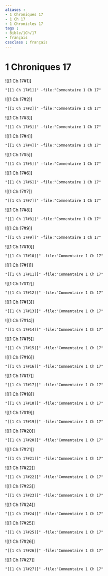 ```yaml
---
aliases : 
- 1 Chroniques 17
- 1 Ch 17
- 1 Chronicles 17
tags : 
- Bible/1Ch/17
- français
cssclass : français
---
```


# 1 Chroniques 17

![[1 Ch 17#1]]

```query
"[[1 Ch 17#1]]" -file:"Commentaire 1 Ch 17"
```

![[1 Ch 17#2]]

```query
"[[1 Ch 17#2]]" -file:"Commentaire 1 Ch 17"
```

![[1 Ch 17#3]]

```query
"[[1 Ch 17#3]]" -file:"Commentaire 1 Ch 17"
```

![[1 Ch 17#4]]

```query
"[[1 Ch 17#4]]" -file:"Commentaire 1 Ch 17"
```

![[1 Ch 17#5]]

```query
"[[1 Ch 17#5]]" -file:"Commentaire 1 Ch 17"
```

![[1 Ch 17#6]]

```query
"[[1 Ch 17#6]]" -file:"Commentaire 1 Ch 17"
```

![[1 Ch 17#7]]

```query
"[[1 Ch 17#7]]" -file:"Commentaire 1 Ch 17"
```

![[1 Ch 17#8]]

```query
"[[1 Ch 17#8]]" -file:"Commentaire 1 Ch 17"
```

![[1 Ch 17#9]]

```query
"[[1 Ch 17#9]]" -file:"Commentaire 1 Ch 17"
```

![[1 Ch 17#10]]

```query
"[[1 Ch 17#10]]" -file:"Commentaire 1 Ch 17"
```

![[1 Ch 17#11]]

```query
"[[1 Ch 17#11]]" -file:"Commentaire 1 Ch 17"
```

![[1 Ch 17#12]]

```query
"[[1 Ch 17#12]]" -file:"Commentaire 1 Ch 17"
```

![[1 Ch 17#13]]

```query
"[[1 Ch 17#13]]" -file:"Commentaire 1 Ch 17"
```

![[1 Ch 17#14]]

```query
"[[1 Ch 17#14]]" -file:"Commentaire 1 Ch 17"
```

![[1 Ch 17#15]]

```query
"[[1 Ch 17#15]]" -file:"Commentaire 1 Ch 17"
```

![[1 Ch 17#16]]

```query
"[[1 Ch 17#16]]" -file:"Commentaire 1 Ch 17"
```

![[1 Ch 17#17]]

```query
"[[1 Ch 17#17]]" -file:"Commentaire 1 Ch 17"
```

![[1 Ch 17#18]]

```query
"[[1 Ch 17#18]]" -file:"Commentaire 1 Ch 17"
```

![[1 Ch 17#19]]

```query
"[[1 Ch 17#19]]" -file:"Commentaire 1 Ch 17"
```

![[1 Ch 17#20]]

```query
"[[1 Ch 17#20]]" -file:"Commentaire 1 Ch 17"
```

![[1 Ch 17#21]]

```query
"[[1 Ch 17#21]]" -file:"Commentaire 1 Ch 17"
```

![[1 Ch 17#22]]

```query
"[[1 Ch 17#22]]" -file:"Commentaire 1 Ch 17"
```

![[1 Ch 17#23]]

```query
"[[1 Ch 17#23]]" -file:"Commentaire 1 Ch 17"
```

![[1 Ch 17#24]]

```query
"[[1 Ch 17#24]]" -file:"Commentaire 1 Ch 17"
```

![[1 Ch 17#25]]

```query
"[[1 Ch 17#25]]" -file:"Commentaire 1 Ch 17"
```

![[1 Ch 17#26]]

```query
"[[1 Ch 17#26]]" -file:"Commentaire 1 Ch 17"
```

![[1 Ch 17#27]]

```query
"[[1 Ch 17#27]]" -file:"Commentaire 1 Ch 17"
```


